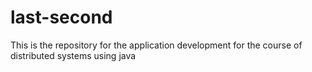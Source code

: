 # last-second
This is the repository for the application development for the course of distributed systems using java
